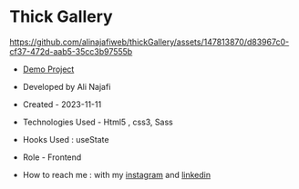 # Thick Gallery


https://github.com/alinajafiweb/thickGallery/assets/147813870/d83967c0-cf37-472d-aab5-35cc3b97555b



- [Demo Project](https://alinajafi-developer.github.io/thickGallery/)

- Developed by Ali Najafi

- Created - 2023-11-11

- Technologies Used - Html5 , css3, Sass

- Hooks Used : useState 

- Role - Frontend

- How to reach me : with my [instagram](https://www.instagram.com/alinajafi_developer) and [linkedin](https://www.linkedin.com/in/alinajafi-developer/)
